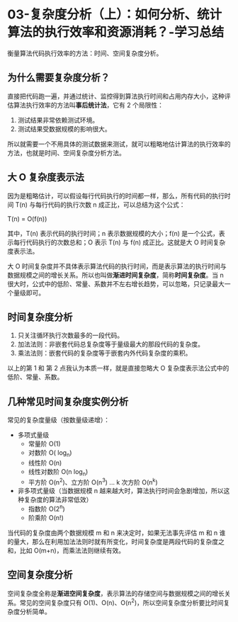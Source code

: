 # 03-复杂度分析（上）：如何分析、统计算法的执行效率和资源消耗？-学习总结

衡量算法代码执行效率的方法：时间、空间复杂度分析。

## 为什么需要复杂度分析？

直接把代码跑一遍，并通过统计、监控得到算法执行时间和占用内存大小，这种评估算法执行效率的方法叫**事后统计法**，它有 2 个局限性：

1. 测试结果非常依赖测试环境。
2. 测试结果受数据规模的影响很大。

所以就需要一个不用具体的测试数据来测试，就可以粗略地估计算法的执行效率的方法，也就是时间、空间复杂度分析方法。

## 大 O 复杂度表示法

因为是粗略估计，可以假设每行代码执行的时间都一样，那么，所有代码的执行时间 T(n) 与每行代码的执行次数 n 成正比，可以总结为这个公式：

T(n) = O(f(n))

其中，T(n) 表示代码的执行时间；n 表示数据规模的大小；f(n) 是一个公式，表示每行代码执行的次数总和；O 表示 T(n) 与 f(n) 成正比。这就是大 O 时间复杂度表示法。

大 O 时间复杂度并不具体表示算法代码的执行时间，而是表示算法的执行时间与数据规模之间的增长关系。所以也叫做**渐进时间复杂度**，简称**时间复杂度**。当 n 很大时，公式中的低阶、常量、系数并不左右增长趋势，可以忽略，只记录最大一个量级即可。

## 时间复杂度分析

1. 只关注循环执行次数最多的一段代码。
2. 加法法则：非嵌套代码总复杂度等于量级最大的那段代码的复杂度。
3. 乘法法则：嵌套代码的复杂度等于嵌套内外代码复杂度的乘积。

以上的第 1 和 第 2 点我认为本质一样，就是直接忽略大 O 复杂度表示法公式中的低阶、常量、系数。

## 几种常见时间复杂度实例分析

常见的复杂度量级（按数量级递增）：

- 多项式量级
  - 常量阶 O(1)
  - 对数阶 O( log<sub>n</sub>)
  - 线性阶 O(n)
  - 线性对数阶 O(n log<sub>n</sub>)
  - 平方阶 O(n<sup>2</sup>)、立方阶 O(n<sup>3</sup>) ... k 次方阶 O(n<sup>k</sup>)
- 非多项式量级（当数据规模 n 越来越大时，算法执行时间会急剧增加，所以这种复杂度的算法非常低效）
  - 指数阶 O(2<sup>n</sup>)
  - 阶乘阶 O(n!)

当代码的复杂度由两个数据规模 m 和 n 来决定时，如果无法事先评估 m 和 n 谁的量大，那么在利用加法法则时就有所变化，时间复杂度是两段代码的复杂度之和，比如 O(m+n)，而乘法法则继续有效。

## 空间复杂度分析

空间复杂度全称是**渐进空间复杂度**，表示算法的存储空间与数据规模之间的增长关系。常见的空间复杂度只有 O(1)、O(n)、O(n<sup>2</sup>)，所以空间复杂度分析要比时间复杂度分析简单。